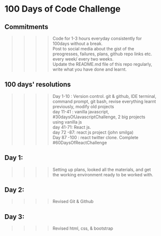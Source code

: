 # 100 Days of Code Challenge

## Commitments
>>>> Code for 1-3 hours everyday consistently for 100days without a break. <br>
>>>> Post to social media about the gist of the preogresses, failures, plans, github repo links etc. every week/ every two weeks. <br>
>>>> Update the README.md file of this repo regularly, write what you have done and learnt. <br>

## 100 days' resolutions
 >>>> Day 1-10 : Version control. git & github, IDE terminal, command prompt,  git bash, revise everything learnt previously, modify old projects <br>
 >>>> day 11-41 : vanilla javascript, #30daysOfJavascriptChallenge, 2 big projects using vanilla js <br>
 >>>> day 41-71: React js. <br>
 >>>> day 72 -87: react js project (john smilga) <br>
 >>>> Day 87 -100 : react twitter clone. Complete #60DaysOfReactChallenge <br>
 
 ## Day 1: 
 >>>> Setting up plans, looked all the materials, and get the working environment ready to be worked with. <br>
 ## Day 2:
 >>>> Revised Git & Github <br>
 ## Day 3:
 >>>> Revised html, css, & bootstrap <br>
 
 
 
 
 
 
 
 
